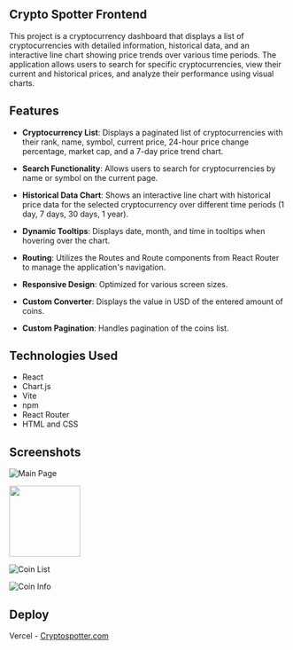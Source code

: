 ## Crypto Spotter Frontend

This project is a cryptocurrency dashboard that displays a list of cryptocurrencies with detailed information, historical data, and an interactive line chart showing price trends over various time periods. The application allows users to search for specific cryptocurrencies, view their current and historical prices, and analyze their performance using visual charts.


## Features

- **Cryptocurrency List**: Displays a paginated list of cryptocurrencies with their rank, name, symbol, current price, 24-hour price change percentage, market cap, and a 7-day price trend chart.
  
- **Search Functionality**: Allows users to search for cryptocurrencies by name or symbol on the current page.
  
- **Historical Data Chart**: Shows an interactive line chart with historical price data for the selected cryptocurrency over different time periods (1 day, 7 days, 30 days, 1 year).
  
- **Dynamic Tooltips**: Displays date, month, and time in tooltips when hovering over the chart.
  
- **Routing**: Utilizes the Routes and Route components from React Router to manage the application's navigation.
  
- **Responsive Design**: Optimized for various screen sizes.
  
- **Custom Converter**: Displays the value in USD of the entered amount of coins.
  
- **Custom Pagination**: Handles pagination of the coins list.


## Technologies Used

- React
- Chart.js
- Vite
- npm
- React Router
- HTML and CSS


## Screenshots

![Main Page](https://github.com/ilyamukhamedov/crypto-app-frontend/blob/main/src/images/mainPage.png)

<img src="[relative/path/in/repository/to/image.svg](https://github.com/ilyamukhamedov/crypto-app-frontend/blob/main/src/images/mainPage.png)" width="128"/>

![Coin List](https://github.com/ilyamukhamedov/crypto-app-frontend/blob/main/src/images/coinList.png)

![Coin Info](https://github.com/ilyamukhamedov/crypto-app-frontend/blob/main/src/images/coinInfo.png)


## Deploy

Vercel - [Cryptospotter.com](https://crypto-app-frontend-three.vercel.app/)


